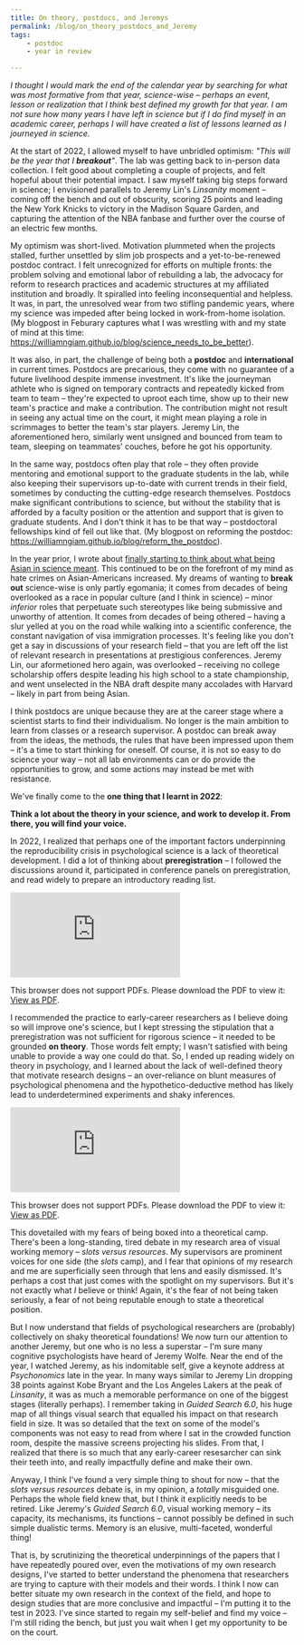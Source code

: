 ```yaml
---
title: On theory, postdocs, and Jeremys
permalink: /blog/on_theory_postdocs_and_Jeremy
tags:
    - postdoc
    - year in review

---
```


*I thought I would mark the end of the calendar year by searching for what was most formative from that year, science-wise – perhaps an event, lesson or realization that I think best defined my growth for that year. I am not sure how many years I have left in science but if I do find myself in an academic career, perhaps I will have created a list of lessons learned as I journeyed in science.*

At the start of 2022, I allowed myself to have unbridled optimism: *"This will be the year that I **breakout**"*. The lab was getting back to in-person data collection. I felt good about completing a couple of projects, and felt hopeful about their potential impact. I saw myself taking big steps forward in science; I envisioned parallels to Jeremy Lin's *Linsanity* moment – coming off the bench and out of obscurity, scoring 25 points and leading the New York Knicks to victory in the Madison Square Garden, and capturing the attention of the NBA fanbase and further over the course of an electric few months.

My optimism was short-lived. Motivation plummeted when the projects stalled, further unsettled by slim job prospects and a yet-to-be-renewed postdoc contract. I felt unrecognized for efforts on multiple fronts: the problem solving and emotional labor of rebuilding a lab, the advocacy for reform to research practices and academic structures at my affiliated institution and broadly. It spiralled into feeling inconsequential and helpless. It was, in part, the unresolved wear from two stifling pandemic years, where my science was impeded after being locked in work-from-home isolation. (My blogpost in Feburary captures what I was wrestling with and my state of mind at this time: <https://williamngiam.github.io/blog/science_needs_to_be_better>).

It was also, in part, the challenge of being both a **postdoc** and **international** in current times. Postdocs are precarious, they come with no guarantee of a future livelihood despite immense investment. It's like the journeyman athlete who is signed on temporary contracts and repeatedly kicked from team to team – they're expected to uproot each time, show up to their new team's practice and make a contribution. The contribution might not result in seeing any actual time on the court, it might mean playing a role in scrimmages to better the team's star players. Jeremy Lin, the aforementioned hero, similarly went unsigned and bounced from team to team, sleeping on teammates' couches, before he got his opportunity. 

In the same way, postdocs often play that role – they often provide mentoring and emotional support to the graduate students in the lab, while also keeping their supervisors up-to-date with current trends in their field, sometimes by conducting the cutting-edge research themselves. Postdocs make significant contributions to science, but without the stability that is afforded by a faculty position or the attention and support that is given to graduate students. And I don't think it has to be that way – postdoctoral fellowships kind of fell out like that. (My blogpost on reforming the postdoc: <https://williamngiam.github.io/blog/reform_the_postdoc>).

In the year prior, I wrote about [finally starting to think about what being Asian in science meant](https://williamngiam.github.io/blog/realizing_my_Asian_identity_matters). This continued to be on the forefront of my mind as hate crimes on Asian-Americans increased. My dreams of wanting to **break out** science-wise is only partly egomania; it comes from decades of being overlooked as a race in popular culture (and I think in science) – minor *inferior* roles that perpetuate such stereotypes like being submissive and unworthy of attention. It comes from decades of being othered – having a slur yelled at you on the road while walking into a scientific conference, the constant navigation of visa immigration processes. It's feeling like you don't get a say in discussions of your research field – that you are left off the list of relevant research in presentations at prestigious conferences. Jeremy Lin, our aformetioned hero again, was overlooked – receiving no college scholarship offers despite leading his high school to a state championship, and went unselected in the NBA draft despite many accolades with Harvard – likely in part from being Asian.

I think postdocs are unique because they are at the career stage where a scientist starts to find their individualism. No longer is the main ambition to learn from classes or a research supervisor. A postdoc can break away from the ideas, the methods, the rules that have been impressed upon them – it's a time to start thinking for oneself. Of course, it is not so easy to do science your way – not all lab environments can or do provide the opportunities to grow, and some actions may instead be met with resistance. 

We've finally come to the **one thing that I learnt in 2022**:

**Think a lot about the theory in your science, and work to develop it. From there, you will find your voice.**

In 2022, I realized that perhaps one of the important factors underpinning the reproducibility crisis in psychological science is a lack of theoretical development. I did a lot of thinking about **preregistration** – I followed the discussions around it, participated in conference panels on preregistration, and read widely to prepare an introductory reading list. 

<object data="https://williamngiam.github.io/files/preregistration_reading_list.pdf" type="application/pdf" width="828x" height="900px">
    <embed src="https://williamngiam.github.io/files/preregistration_reading_list.pdf">
        <p>This browser does not support PDFs. Please download the PDF to view it: <a href="https://williamngiam.github.io/files/preregistration_reading_list.pdf">View as PDF</a>.</p>
    </embed>
</object>

I recommended the practice to early-career researchers as I believe doing so will improve one's science, but I kept stressing the stipulation that a preregistration was not sufficient for rigorous science – it needed to be grounded **on theory**. Those words felt empty; I wasn't satisfied with being unable to provide a way one could do that. So, I ended up reading widely on theory in psychology, and I learned about the lack of well-defined theory that motivate research designs – an over-reliance on blunt measures of psychological phenomena and the hypothetico-deductive method has likely lead to underdetermined experiments and shaky inferences.

<object data="https://williamngiam.github.io/files/theory_in_psychology_reading_list.pdf" type="application/pdf" width="828x" height="900px">
    <embed src="https://williamngiam.github.io/files/theory_in_psychology_reading_list.pdf">
        <p>This browser does not support PDFs. Please download the PDF to view it: <a href="https://williamngiam.github.io/files/theory_in_psychology_reading_list.pdf">View as PDF</a>.</p>
    </embed>
</object>

This dovetailed with my fears of being boxed into a theoretical camp. There's been a long-standing, tired debate in my research area of visual working memory – *slots versus resources*. My supervisors are prominent voices for one side (the *slots* camp), and I fear that opinions of my research and me are superficially seen through that lens and easily dismissed. It's perhaps a cost that just comes with the spotlight on my supervisors. But it's not exactly what *I* believe or think! Again, it's the fear of not being taken seriously, a fear of not being reputable enough to state a theoretical position.

But I now understand that fields of psychological researchers are (probably) collectively on shaky theoretical foundations! We now turn our attention to another Jeremy, but one who is no less a superstar – I'm sure many cognitive psychologists have heard of Jeremy Wolfe. Near the end of the year, I watched Jeremy, as his indomitable self, give a keynote address at *Psychonomics* late in the year. In many ways similar to Jeremy Lin dropping 38 points against Kobe Bryant and the Los Angeles Lakers at the peak of *Linsanity*, it was as much a memorable performance on one of the biggest stages (literally perhaps). I remember taking in *Guided Search 6.0*, his huge map of all things visual search that equalled his impact on that research field in size. It was so detailed that the text on some of the model's components was not easy to read from where I sat in the crowded function room, despite the massive screens projecting his slides. From that, I realized that there is so much that any early-career resesarcher can sink their teeth into, and really impactfully define and make their own.

Anyway, I think I've found a very simple thing to shout for now – that the *slots versus resources* debate is, in my opinion, a *totally* misguided one. Perhaps the whole field knew that, but I think it explicitly needs to be retired. Like Jeremy's *Guided Search 6.0*, visual working memory – its capacity, its mechanisms, its functions – cannot possibly be defined in such simple dualistic terms. Memory is an elusive, multi-faceted, wonderful thing!

That is, by scrutinizing the theoretical underpinnings of the papers that I have repeatedly poured over, even the motivations of my own research designs, I've started to better understand the phenomena that researchers are trying to capture with their models and their words. I think I now can better situate my own research in the context of the field, and hope to design studies that are more conclusive and impactful – I'm putting it to the test in 2023. I've since started to regain my self-belief and find my voice – I'm still riding the bench, but just you wait when I get my opportunity to be on the court.